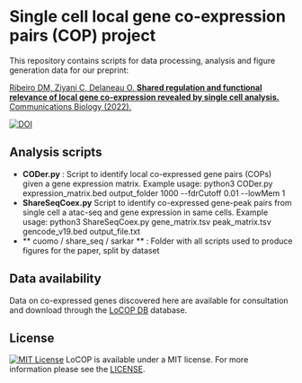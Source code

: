 # Single cell local gene co-expression pairs (COP) project

This repository contains scripts for data processing, analysis and figure generation data for our preprint:

[Ribeiro DM, Ziyani C, Delaneau O. **Shared regulation and functional relevance of local gene co-expression revealed by single cell analysis.** Communications Biology (2022).](https://www.nature.com/articles/s42003-022-03831-w)

[![DOI](https://zenodo.org/badge/437784059.svg)](https://zenodo.org/badge/latestdoi/437784059)

## Analysis scripts
- **CODer.py** : Script to identify local co-expressed gene pairs (COPs) given a gene expression matrix. Example usage: python3 CODer.py expression_matrix.bed output_folder 1000 --fdrCutoff 0.01 --lowMem 1
- **ShareSeqCoex.py** Script to identify co-expressed gene-peak pairs from single cell a atac-seq and gene expression in same cells. Example usage: python3 ShareSeqCoex.py gene_matrix.tsv peak_matrix.tsv gencode_v19.bed output_file.txt
- ** cuomo / share_seq / sarkar ** : Folder with all scripts used to produce figures for the paper, split by dataset

## Data availability
Data on co-expressed genes discovered here are available for consultation and download through the [LoCOP DB](http://glcoex.unil.ch) database. 

## License
[![MIT License](https://img.shields.io/badge/license-MIT-green.svg)](LICENSE)
LoCOP is available under a MIT license. For more information please see the [LICENSE](LICENSE).
